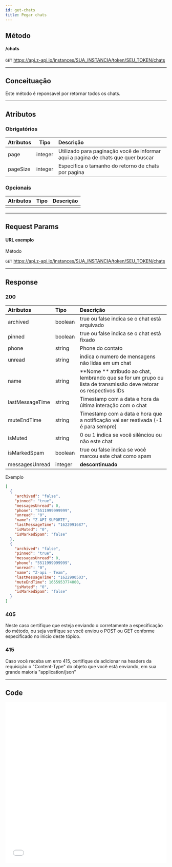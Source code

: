 ```yaml
---
id: get-chats
title: Pegar chats
---
```


## Método

#### /chats

`GET` https://api.z-api.io/instances/SUA_INSTANCIA/token/SEU_TOKEN/chats

---

## Conceituação

Este método é reponsavel por retornar todos os chats.

---

## Atributos

### Obrigatórios

| Atributos | Tipo | Descrição |
| :-- | :-: | :-- |
| page | integer | Utilizado para paginação você de informar aqui a pagina de chats que quer buscar |
| pageSize | integer | Especifica o tamanho do retorno de chats por pagina |

### Opcionais

| Atributos | Tipo | Descrição |
| :-------- | :--: | :-------- |
|           |      |           |

---

## Request Params

#### URL exemplo

Método

`GET` https://api.z-api.io/instances/SUA_INSTANCIA/token/SEU_TOKEN/chats

---

## Response

### 200

| Atributos | Tipo | Descrição |
| :-- | :-- | :-- |
| archived  | boolean | true ou false indica se o chat está arquivado   |
| pinned    | boolean | true ou false indica se o chat está fixado      |
| phone     | string  | Phone do contato |
| unread    | string  | indica o numero de mensagens não lidas em um chat |
| name      | string  | **Nome ** atribudo ao chat, lembrando que se for um grupo ou lista de transmissão deve retorar os respectivos IDs |
| lastMessageTime | string | Timestamp com a data e hora da última interação com o chat |
| muteEndTime | string | Timestamp com a data e hora que a notificação vai ser reativada (-1 é para sempre) |
| isMuted     | string  | 0 ou 1 indica se você silênciou ou não este chat |
| isMarkedSpam | boolean | true ou false indica se você marcou este chat como spam |
| messagesUnread | integer | **descontinuado** |

Exemplo

```json
[
  {
    "archived": "false",
    "pinned": "true",
    "messagesUnread": 0,
    "phone": "5511999999999",
    "unread": "0",
    "name": "Z-API SUPORTE",
    "lastMessageTime": "1622991687",
    "isMuted": "0",
    "isMarkedSpam": "false"
  },
  {
    "archived": "false",
    "pinned": "true",
    "messagesUnread": 0,
    "phone": "5511999999999",
    "unread": "0",
    "name": "Z-api - Team",
    "lastMessageTime": "1622990503",
    "muteEndTime": 1655953774000,
    "isMuted": "0",
    "isMarkedSpam": "false"
  }
]
```

### 405

Neste caso certifique que esteja enviando o corretamente a especificação do método, ou seja verifique se você enviou o POST ou GET conforme especificado no inicio deste tópico.

### 415

Caso você receba um erro 415, certifique de adicionar na headers da requisição o "Content-Type" do objeto que você está enviando, em sua grande maioria "application/json"

---

## Code

<iframe src="//api.apiembed.com/?source=https://raw.githubusercontent.com/Z-API/z-api-docs/main/json-examples/get-chats.json&targets=all" frameborder="0" scrolling="no" width="100%" height="500px" seamless></iframe>
